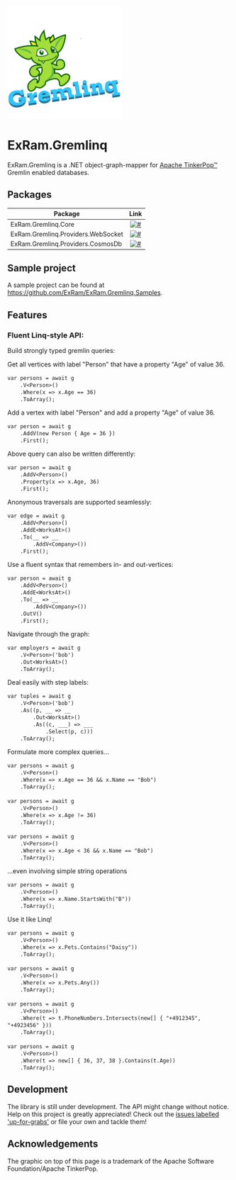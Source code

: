 ![](https://raw.githubusercontent.com/ExRam/ExRam.Gremlinq/master/Assets/NuGetIcon.png)

# ExRam.Gremlinq

ExRam.Gremlinq is a .NET object-graph-mapper for [Apache TinkerPop™](http://tinkerpop.apache.org/) Gremlin enabled databases.

## Packages

Package  | Link | 
-------- | :------------: | 
ExRam.Gremlinq.Core | [![#](https://img.shields.io/nuget/v/ExRam.Gremlinq.Core.svg)](https://www.nuget.org/packages/ExRam.Gremlinq.Core) |
ExRam.Gremlinq.Providers.WebSocket | [![#](https://img.shields.io/nuget/v/ExRam.Gremlinq.Providers.WebSocket.svg)](https://www.nuget.org/packages/ExRam.Gremlinq.Providers.WebSocket) |
ExRam.Gremlinq.Providers.CosmosDb | [![#](https://img.shields.io/nuget/v/ExRam.Gremlinq.Providers.CosmosDb.svg)](https://www.nuget.org/packages/ExRam.Gremlinq.Providers.CosmosDb) |

## Sample project

A sample project can be found at https://github.com/ExRam/ExRam.Gremlinq.Samples.

## Features

### Fluent Linq-style API:
Build strongly typed gremlin queries:
    
Get all vertices with label "Person" that have a property "Age" of value 36.

    var persons = await g
        .V<Person>()
        .Where(x => x.Age == 36)
        .ToArray();

Add a vertex with label "Person" and add a property "Age" of value 36.

    var person = await g
        .AddV(new Person { Age = 36 })
        .First();

Above query can also be written differently:

    var person = await g
        .AddV<Person>()
        .Property(x => x.Age, 36)
        .First();

Anonymous traversals are supported seamlessly:

    var edge = await g
        .AddV<Person>()
        .AddE<WorksAt>()
        .To(__ => __
            .AddV<Company>())
        .First();

Use a fluent syntax that remembers in- and out-vertices:

    var person = await g
        .AddV<Person>()
        .AddE<WorksAt>()
        .To(__ => __
            .AddV<Company>())
        .OutV()
        .First();

Navigate through the graph:

    var employers = await g
        .V<Person>('bob')
        .Out<WorksAt>()
        .ToArray();

Deal easily with step labels:

    var tuples = await g
        .V<Person>('bob')
        .As((p, __ => __
            .Out<WorksAt>()
            .As((c, ___) => ___
                .Select(p, c)))
        .ToArray();

Formulate more complex queries...

    var persons = await g
        .V<Person>()
        .Where(x => x.Age == 36 && x.Name == "Bob")
        .ToArray();

    var persons = await g
        .V<Person>()
        .Where(x => x.Age != 36)
        .ToArray();

    var persons = await g
        .V<Person>()
        .Where(x => x.Age < 36 && x.Name == "Bob")
        .ToArray();

...even involving simple string operations

    var persons = await g
        .V<Person>()
        .Where(x => x.Name.StartsWith("B"))
        .ToArray();

Use it like Linq!

    var persons = await g
        .V<Person>()
        .Where(x => x.Pets.Contains("Daisy"))
        .ToArray();

    var persons = await g
        .V<Person>()
        .Where(x => x.Pets.Any())
        .ToArray();
        
    var persons = await g
        .V<Person>()
        .Where(t => t.PhoneNumbers.Intersects(new[] { "+4912345", "+4923456" }))
        .ToArray();

    var persons = await g
        .V<Person>()
        .Where(t => new[] { 36, 37, 38 }.Contains(t.Age))
        .ToArray();

## Development

The library is still under development. The API might change without notice. Help on this project is greatly appreciated! Check out the [issues labelled 'up-for-grabs'](https://github.com/ExRam/ExRam.Gremlinq/issues?q=is%3Aissue+is%3Aopen+label%3Aup-for-grabs) or file your own and tackle them!

## Acknowledgements

The graphic on top of this page is a trademark of the Apache Software Foundation/Apache TinkerPop.
